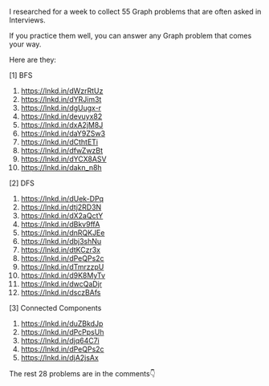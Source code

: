 I researched for a week to collect 55 Graph problems that are often asked in Interviews.

If you practice them well, you can answer any Graph problem that comes your way.

Here are they:

[1] BFS

1. https://lnkd.in/dWzrRtUz
2. https://lnkd.in/dYRJim3t 
3. https://lnkd.in/dgUugx-r
4. https://lnkd.in/devuyx82
5. https://lnkd.in/dxA2jM8J
6. https://lnkd.in/daY9ZSw3
7. https://lnkd.in/dCthtETi
8. https://lnkd.in/dfwZwzBt
9.  https://lnkd.in/dYCX8ASV 
10. https://lnkd.in/dakn_n8h


[2] DFS

1. https://lnkd.in/dUek-DPq
2. https://lnkd.in/dtj2RD3N
3. https://lnkd.in/dX2aQctY
4. https://lnkd.in/dBkv9ffA
5. https://lnkd.in/dnRQKJEe
6. https://lnkd.in/dbj3shNu
7. https://lnkd.in/dtKCzr3x
8. https://lnkd.in/dPeQPs2c
9. https://lnkd.in/dTmrzzpU
10. https://lnkd.in/d9K8MyTv
11. https://lnkd.in/dwcQaDjr
12. https://lnkd.in/dsczBAfs 


[3] Connected Components

1. https://lnkd.in/duZBkdJp
2. https://lnkd.in/dPcPpsUh
3. https://lnkd.in/djq64C7i
4. https://lnkd.in/dPeQPs2c
5. https://lnkd.in/djA2jsAx 


The rest 28 problems are in the comments👇



